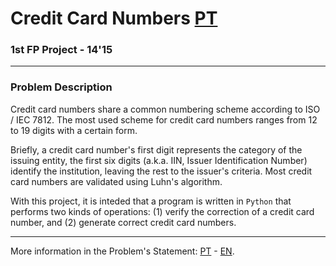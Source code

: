 # Credit Card Numbers [PT](README.pt_PT.md)
### 1st FP Project - 14'15

---

### Problem Description

Credit card numbers share a common numbering scheme according to ISO / IEC 7812.
The most used scheme for credit card numbers ranges from 12 to 19 digits with a
certain form.

Briefly, a credit card number's first digit represents the category of the
issuing entity, the first six digits (a.k.a. IIN, Issuer Identification Number)
identify the institution, leaving the rest to the issuer's criteria. Most credit
card numbers are validated using Luhn's algorithm.

With this project, it is inteded that a program is written in `Python` that
performs two kinds of operations: (1) verify the correction of a credit card
number, and (2) generate correct credit card numbers.

---

More information in the Problem's Statement: [PT][1] - [EN][2].

[1]: statement.pt_PT.pdf "Enunciado do Projecto"
[2]: statement.en_US.pdf "Problem Statement"
